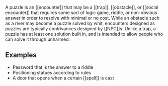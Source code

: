 A puzzle is an [[encounter]] that may be a [[trap]], [[obstacle]], or [[social encounter]] that requires some sort of logic game, riddle, or non-obvious answer in order to resolve with minimal or no cost. While an obstacle such as a river may become a puzzle solved by whit, encounters designed as puzzles are typically contrivances designed by [[NPC]]s. Unlike a trap, a puzzle has at least one solution built in, and is intended to allow people who can solve it through unharmed.

## Examples
- Password that is the answer to a riddle
- Positioning statues according to rules
- A door that opens when a certain [[spell]] is cast